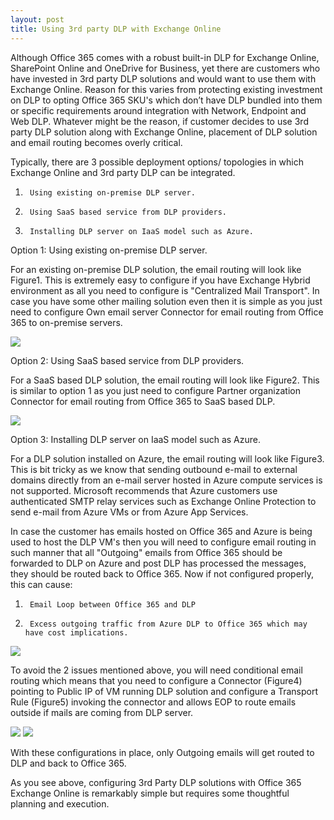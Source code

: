 ```yaml
---
layout: post
title: Using 3rd party DLP with Exchange Online
---
```

Although Office 365 comes with a robust built-in DLP for Exchange Online, SharePoint Online and OneDrive for Business, yet there are customers who have invested in 3rd party DLP solutions and would want to use them with Exchange Online. Reason for this varies from protecting existing investment on DLP to opting Office 365 SKU's which don’t have DLP bundled into them or specific requirements around integration with Network, Endpoint and Web DLP. Whatever might be the reason, if customer decides to use 3rd party DLP solution along with Exchange Online, placement of DLP solution and email routing becomes overly critical.

Typically, there are 3 possible deployment options/ topologies in which Exchange Online and 3rd party DLP can be integrated. 

1.      Using existing on-premise DLP server.
2.      Using SaaS based service from DLP providers.
3.      Installing DLP server on IaaS model such as Azure.

Option 1: Using existing on-premise DLP server. 
 
For an existing on-premise DLP solution, the email routing will look like Figure1. This is extremely easy to configure if you have Exchange Hybrid environment as all you need to configure is "Centralized Mail Transport". In case you have some other mailing solution even then it is simple as you just need to configure Own email server Connector for email routing from Office 365 to on-premise servers.

<img src="https://github.com/jsjolly/jsjolly.github.io/blob/master/images/Figure1.jpg" />

 
Option 2: Using SaaS based service from DLP providers.

For a SaaS based DLP solution, the email routing will look like Figure2. This is similar to option 1 as you just need to configure Partner organization Connector for email routing from Office 365 to SaaS based DLP.

<img src="https://github.com/jsjolly/jsjolly.github.io/blob/master/images/Figure%202.jpg" />
 
 
Option 3: Installing DLP server on IaaS model such as Azure. 

For a DLP solution installed on Azure, the email routing will look like Figure3. This is bit tricky as we know that sending outbound e-mail to external domains directly from an e-mail server hosted in Azure compute services is not supported. Microsoft recommends that Azure customers use authenticated SMTP relay services such as Exchange Online Protection to send e-mail from Azure VMs or from Azure App Services.

In case the customer has emails hosted on Office 365 and Azure is being used to host the DLP VM's then you will need to configure email routing in such manner that all "Outgoing" emails from Office 365 should be forwarded to DLP on Azure and post DLP has processed the messages, they should be routed back to Office 365. Now if not configured properly, this can cause:

1.      Email Loop between Office 365 and DLP
2.      Excess outgoing traffic from Azure DLP to Office 365 which may have cost implications.

<img src="https://github.com/jsjolly/jsjolly.github.io/blob/master/images/Figure%203.jpg" />  

To avoid the 2 issues mentioned above, you will need conditional email routing which means that you need to configure a Connector (Figure4) pointing to Public IP of VM running DLP solution and configure a Transport Rule (Figure5)  invoking the connector and allows EOP to route emails outside if mails are coming from DLP server.
 
 <img src="https://github.com/jsjolly/jsjolly.github.io/blob/master/images/Figure%204.jpg" />
		 

<img src="https://github.com/jsjolly/jsjolly.github.io/blob/master/images/Figure%205.jpg" />


With these configurations in place, only Outgoing emails will get routed to DLP and back to Office 365.

As you see above, configuring 3rd Party DLP solutions with Office 365 Exchange Online is remarkably simple but requires some thoughtful planning and execution. 
 






